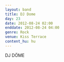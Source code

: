 ```yaml
---
layout: band
title: DJ Dome
day: 23
date: 2012-08-24 02:00
enddate: 2012-08-24 04:00
genre: Rock
venue: Kiss Terrace
content_hu: hu
---
```


DJ DÖME

